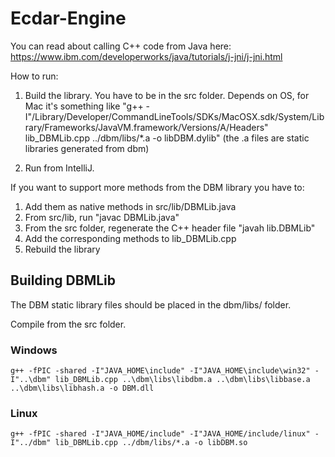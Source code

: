 # Ecdar-Engine

You can read about calling C++ code from Java here: https://www.ibm.com/developerworks/java/tutorials/j-jni/j-jni.html

How to run:
1. Build the library. You have to be in the src folder. Depends on OS, for Mac it's something like "g++ -I"/Library/Developer/CommandLineTools/SDKs/MacOSX.sdk/System/Library/Frameworks/JavaVM.framework/Versions/A/Headers" lib_DBMLib.cpp ../dbm/libs/*.a -o libDBM.dylib" (the .a files are static libraries generated from dbm)

2. Run from IntelliJ.


If you want to support more methods from the DBM library you have to:
1. Add them as native methods in src/lib/DBMLib.java
2. From src/lib, run "javac DBMLib.java"
3. From the src folder, regenerate the C++ header file "javah lib.DBMLib"
4. Add the corresponding methods to lib_DBMLib.cpp
5. Rebuild the library


## Building DBMLib
The DBM static library files should be placed in the dbm/libs/ folder.

Compile from the src folder.

### Windows
`g++ -fPIC -shared -I"JAVA_HOME\include" -I"JAVA_HOME\include\win32" -I"..\dbm" lib_DBMLib.cpp ..\dbm\libs\libdbm.a ..\dbm\libs\libbase.a ..\dbm\libs\libhash.a -o DBM.dll`


### Linux
`g++ -fPIC -shared -I"JAVA_HOME/include" -I"JAVA_HOME/include/linux" -I"../dbm" lib_DBMLib.cpp ../dbm/libs/*.a -o libDBM.so`